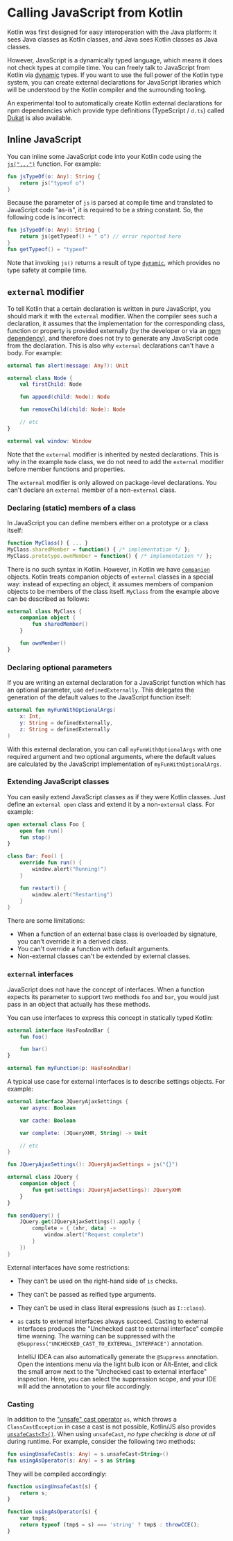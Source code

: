 [//]: # (title: Calling JavaScript from Kotlin)

# Calling JavaScript from Kotlin

Kotlin was first designed for easy interoperation with the Java platform: it sees Java classes as Kotlin classes, and Java sees Kotlin classes as Java classes.

However, JavaScript is a dynamically typed language, which means it does not check types at compile time. You can freely talk to JavaScript from Kotlin via  [dynamic](dynamic-type.md) types. If you want to use the full power of the Kotlin type system, you can create external declarations for JavaScript libraries which will be understood by the Kotlin compiler and the surrounding tooling.

An experimental tool to automatically create Kotlin external declarations for npm dependencies which provide type definitions (TypeScript / `d.ts`) called [Dukat](js-external-declarations-with-dukat.md) is also available.

## Inline JavaScript

You can inline some JavaScript code into your Kotlin code using the [`js("...")`](https://kotlinlang.org/api/latest/jvm/stdlib/kotlin.js/js.html) function.
For example:


```kotlin
fun jsTypeOf(o: Any): String {
    return js("typeof o")
}
```


Because the parameter of `js` is parsed at compile time and translated to JavaScript code "as-is", it is required to be a string constant. So, the following code is incorrect:


```kotlin
fun jsTypeOf(o: Any): String {
    return js(getTypeof() + " o") // error reported here
}
fun getTypeof() = "typeof"
```


Note that invoking `js()` returns a result of type [`dynamic`](dynamic-type.md), which provides no type safety at compile time.

## `external` modifier

To tell Kotlin that a certain declaration is written in pure JavaScript, you should mark it with the `external` modifier.
When the compiler sees such a declaration, it assumes that the implementation for the corresponding class, function or
property is provided externally (by the developer or via an [npm dependency](js-project-setup.md#npm-dependencies)), and therefore does not try to generate any JavaScript code from the declaration. This is also why `external` declarations can't have a body. For example:


```kotlin
external fun alert(message: Any?): Unit

external class Node {
    val firstChild: Node

    fun append(child: Node): Node

    fun removeChild(child: Node): Node

    // etc
}

external val window: Window
```


Note that the `external` modifier is inherited by nested declarations. This is why in the example `Node` class, we do not need to add the `external` modifier before member functions and properties.

The `external` modifier is only allowed on package-level declarations. You can't declare an `external` member of a non-`external` class.


### Declaring (static) members of a class

In JavaScript you can define members either on a prototype or a class itself:


``` javascript
function MyClass() { ... }
MyClass.sharedMember = function() { /* implementation */ };
MyClass.prototype.ownMember = function() { /* implementation */ };
```


There is no such syntax in Kotlin. However, in Kotlin we have [`companion`](object-declarations.md#companion-objects) objects. Kotlin treats companion objects
of `external` classes in a special way: instead of expecting an object, it assumes members of companion objects to be members of the class itself. `MyClass` from the example above can be described as follows:


```kotlin
external class MyClass {
    companion object {
        fun sharedMember()
    }

    fun ownMember()
}
```



### Declaring optional parameters

If you are writing an external declaration for a JavaScript function which has an optional parameter, use `definedExternally`. This delegates the generation of the default values to the JavaScript function itself:


```kotlin
external fun myFunWithOptionalArgs(
    x: Int,
    y: String = definedExternally,
    z: String = definedExternally
)
```


With this external declaration, you can call `myFunWithOptionalArgs` with one required argument and two optional arguments, where the default values are calculated by the JavaScript implementation of `myFunWithOptionalArgs`.


### Extending JavaScript classes

You can easily extend JavaScript classes as if they were Kotlin classes. Just define an `external open` class and
extend it by a non-`external` class. For example:


```kotlin
open external class Foo {
    open fun run()
    fun stop()
}

class Bar: Foo() {
    override fun run() {
        window.alert("Running!")
    }

    fun restart() {
        window.alert("Restarting")
    }
}
```


There are some limitations:

- When a function of an external base class is overloaded by signature, you can't override it in a derived class.
- You can't override a function with default arguments.
- Non-external classes can't be extended by external classes.

### `external` interfaces

JavaScript does not have the concept of interfaces. When a function expects its parameter to support two methods `foo`
and `bar`, you would just pass in an object that actually has these methods.

You can use interfaces to express this concept in statically typed Kotlin:


```kotlin
external interface HasFooAndBar {
    fun foo()

    fun bar()
}

external fun myFunction(p: HasFooAndBar)
```


A typical use case for external interfaces is to describe settings objects. For example:


```kotlin
external interface JQueryAjaxSettings {
    var async: Boolean

    var cache: Boolean

    var complete: (JQueryXHR, String) -> Unit

    // etc
}

fun JQueryAjaxSettings(): JQueryAjaxSettings = js("{}")

external class JQuery {
    companion object {
        fun get(settings: JQueryAjaxSettings): JQueryXHR
    }
}

fun sendQuery() {
    JQuery.get(JQueryAjaxSettings().apply {
        complete = { (xhr, data) ->
            window.alert("Request complete")
        }
    })
}
```


External interfaces have some restrictions:

- They can't be used on the right-hand side of `is` checks.
- They can't be passed as reified type arguments.
- They can't be used in class literal expressions (such as `I::class`).
- `as` casts to external interfaces always succeed.
  Casting to external interfaces produces the "Unchecked cast to external interface" compile time warning. The warning can be suppressed with the `@Suppress("UNCHECKED_CAST_TO_EXTERNAL_INTERFACE")` annotation.

  IntelliJ IDEA can also automatically generate the `@Suppress` annotation. Open the intentions menu via the light bulb icon or Alt-Enter, and click the small arrow next to the "Unchecked cast to external interface" inspection. Here, you can select the suppression scope, and your IDE will add the annotation to your file accordingly.

### Casting
In addition to the ["unsafe" cast operator](/docs/reference/typecasts.md#unsafe-cast-operator) `as`, which throws a `ClassCastException` in case a cast is not possible, Kotlin/JS also provides [`unsafeCast<T>()`](https://kotlinlang.org/api/latest/jvm/stdlib/kotlin.js/unsafe-cast.html). When using `unsafeCast`, _no type checking is done at all_ during runtime. For example, consider the following two methods:



```kotlin
fun usingUnsafeCast(s: Any) = s.unsafeCast<String>()
fun usingAsOperator(s: Any) = s as String
```


They will be compiled accordingly:


``` javascript
function usingUnsafeCast(s) {
    return s;
}

function usingAsOperator(s) {
    var tmp$;
    return typeof (tmp$ = s) === 'string' ? tmp$ : throwCCE();
}
```


